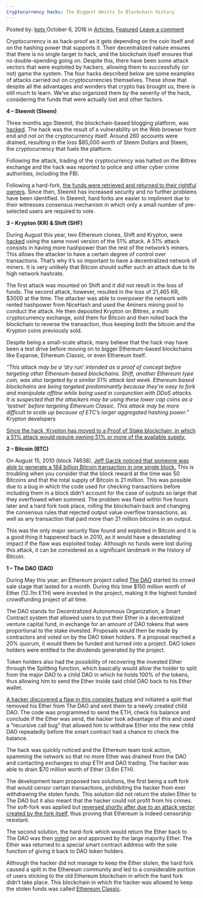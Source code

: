 ```yaml
---
Cryptocurrency hacks: The Biggest Heists In Blockchain History
---
```

<article class="post-listing post-15699 post type-post status-publish format-standard has-post-thumbnail hentry category-deepdot-news tag-biggest tag-blockchain tag-cryptocurrency tag-hacks tag-heists tag-history">
    <div class="post-inner">
    <p class="post-meta">
    <span>Posted by: <a href="https://www.deepdotweb.com/author/kptx/" title="">kptx </a></span>
    <span>October 6, 2016</span>
    <span>in <a href="https://www.deepdotweb.com/category/articles/" rel="category tag">Articles</a>, <a href="https://www.deepdotweb.com/category/deepdot-news/" rel="category tag">Featured</a></span>
    <span><a href="https://www.deepdotweb.com/2016/10/06/cryptocurrency-hacks-biggest-heists-blockchain-history/#respond">Leave a comment</a></span>
    </p>
    <div class="clear"></div>
    <div class="entry">
    <p>Cryptocurrency is as hack-proof as it gets depending on the coin itself and on the hashing power that supports it. Their decentralized nature ensures that there is no single target to hack, and the blockchain itself ensures that no double-spending going on. Despite this, there have been some attack vectors that were exploited by hackers, allowing them to successfully (or not) game the system. The four hacks described below are some examples of attacks carried out on cryptocurrencies themselves. These show that despite all the advantages and wonders that crypto has brought us, there is still much to learn. We&#8217;ve also organized them by the severity of the hack, considering the funds that were actually lost and other factors.</p>
    <p><strong>4 &#8211; Steemit (Steem)</strong></p>
    <p>Three months ago Steemit, the blockchain-based blogging platform, was <a href="https://steemit.com/steemit/@steemitblog/important-security-announcement-steemit-ceo-ned-scott">hacked</a>. The hack was the result of a vulnerability on the Web browser front end and not on the cryptocurrency itself. Around 260 accounts were drained, resulting in the loss $85,000 worth of Steem Dollars and Steem, the cryptocurrency that fuels the platform.</p>
    <p>Following the attack, trading of the cryptocurrency was halted on the Bittrex exchange and the hack was reported to police and other cyber crime authorities, including the FBI.</p>
    <p>Following a hard-fork, <a href="https://steemit.com/steemit/@steemitblog/all-recovered-accounts-have-been-fully-refunded">the funds were retrieved and returned to their rightful owners</a>. Since then, Steemit has increased security and no further problems have been identified. In Steemit, hard forks are easier to impliment due to their witnesses consensus mechanism in which only a small number of pre-selected users are required to vote.</p>
    <p><strong>3 &#8211; Krypton (KR) &amp; Shift (SHF)</strong></p>
    <p>During August this year, two Ethereum clones, Shift and Krypton, were <a href="https://cointelegraph.com/news/test-attack-on-krypton-ethereum-classic-might-be-next">hacked</a> using the same novel version of the 51% attack. A 51% attack consists in having more hashpower than the rest of the network&#8217;s miners. This allows the attacker to have a certain degree of control over transactions. That&#8217;s why it&#8217;s so important to have a decentralized network of miners. It is very unlikely that Bitcoin should suffer such an attack due to its high network hashrate.</p>
    <p>The first attack was mounted on Shift and it did not result in the loss of funds. The second attack, however, resulted in the loss of 21,465 KR, $3000 at the time. The attacker was able to overpower the network with rented hashpower from NiceHash and used the 4miners mining pool to conduct the attack. He then deposited Krypton on Bittrex, a multi cryptocurrency exchange, sold them for Bitcoin and then rolled back the blockchain to reverse the transaction, thus keeping both the bitcoin and the Krypton coins previously sold.</p>
    <p>Despite being a small-scale attack, many believe that the hack may have been a test drive before moving on to bigger Ethereum-based blockchains like Expanse, Ethereum Classic, or even Ethereum itself.</p>
    <p><em>“This attack may be a &#8216;dry run&#8217; intended as a proof of concept before targeting other Ethereum-based blockchains. Shift, another Ethereum type coin, was also targeted by a similar 51% attack last week. Ethereum based blockchains are being targeted predominantly because they’re easy to fork and manipulate offline while being used in conjunction with DDoS attacks. It is suspected that the attackers may be using these lower cap coins as a ‘testnet’ before targeting Ethereum Classic. This attack may be more difficult to scale up because of ETC’s larger aggregated hashing power.</em>” Krypton developers</p>
    <p><a href="https://bitcointalk.org/index.php?topic=1368118.msg16143707;topicseen">Since the hack, Krypton has moved to a Proof of Stake blockchain, in which a 51% attack would require owning 51% or more of the available supply.</a></p>
    <p><strong>2 &#8211; Bitcoin (BTC)</strong></p>
    <p>On August 15, 2010 (block 74638), <a href="https://bitcointalk.org/index.php?topic=822.0">Jeff Garzik noticed that someone was able to generate a 184 billion Bitcoin transaction in one single block.</a> This is troubling when you consider that the block reward at the time was 50 Bitcoins and that the total supply of Bitcoin is 21 million. This was possible due to a bug in which the code used for checking transactions before including them in a block didn&#8217;t account for the case of outputs so large that they overflowed when summed. The problem was fixed within five hours later and a hard fork took place, rolling the blockchain back and changing the consensus rules that rejected output value overflow transactions, as well as any transaction that paid more than 21 million bitcoins in an output.</p>
    <p>This was the only major security flaw found and exploited in Bitcoin and it is a good thing it happened back in 2010, as it would have a devastating impact if the flaw was exploited today. Although no funds were lost during this attack, it can be considered as a significant landmark in the history of Bitcoin.</p>
    <p><strong>1 – The DAO (DAO)</strong></p>
    <p>During May this year, an Ethereum project called <a href="https://daohub.org/">The DAO</a> started its crowd sale stage that lasted for a month. During this time $150 million worth of Ether (12.7m ETH) were invested in the project, making it the highest funded crowdfunding project of all time.</p>
    <p>The DAO stands for Decentralized Autonomous Organization, a Smart Contract system that allowed users to put their Ether in a decentralized venture capital fund, in exchange for an amount of DAO tokens that were proportional to the stake invested. Proposals would then be made by contractors and voted on by the DAO token holders. If a proposal reached a 20% quorum, it would them be funded and turned into a project. DAO token holders were entitled to the dividends generated by the project.</p>
    <p>Token holders also had the possibility of recovering the invested Ether through the Splitting function, which basically would allow the holder to split from the major DAO to a child DAO in which he holds 100% of the tokens, thus allowing him to send the Ether inside said child DAO back to his Ether wallet.</p>
    <p><a href="https://blog.ethereum.org/2016/06/17/critical-update-re-dao-vulnerability/">A hacker discovered a flaw in this complex feature</a> and initiated a split that removed his Ether from The DAO and sent them to a newly created child DAO. The code was programmed to send the ETH, check his balance and conclude if the Ether was send, the hacker took advantage of this and used a &#8220;recursive call bug&#8221; that allowed him to withdraw Ether into the new child DAO repeatedly before the smart contract had a chance to check the balance.</p>
    <p>The hack was quickly noticed and the Ethereum team took action, spamming the network so that no more Ether was drained from the DAO and contacting exchanges to stop ETH and DAO trading. The hacker was able to drain $70 million worth of Ether (3.6m ETH).</p>
    <p>The development team proposed two solutions, the first being a soft fork that would censor certain transactions, prohibiting the hacker from ever withdrawing the stolen funds. This solution did not return the stolen Ether to The DAO but it also meant that the hacker could not profit from his crimes. The soft-fork was applied but <a href="https://github.com/ethereum/go-ethereum/issues/2744">reversed shortly after due to an attack vector created by the fork itself</a>, thus proving that Ethereum is indeed censorship resistant.</p>
    <p>The second solution, the hard-fork which would return the Ether back to The DAO was then <a href="http://carbonvote.com/">voted</a> on and approved by the large majority Ether. The Ether was returned to a special smart contract address with the sole function of giving it back to DAO token holders.</p>
    <p>Although the hacker did not manage to keep the Ether stolen, the hard fork caused a split in the Ethereum community and led to a considerable portion of users sticking to the old Ethereum blockchain in which the hard fork didn&#8217;t take place. This blockchain in which the hacker was allowed to keep the stolen funds was called <a href="https://ethereumclassic.github.io/">Ethereum Classic</a>.</p>
    </div>
    <span style="display:none"><a href="https://www.deepdotweb.com/tag/biggest/" rel="tag">biggest</a> <a href="https://www.deepdotweb.com/tag/blockchain/" rel="tag">blockchain</a> <a href="https://www.deepdotweb.com/tag/cryptocurrency/" rel="tag">cryptocurrency</a> <a href="https://www.deepdotweb.com/tag/hacks/" rel="tag">hacks</a> <a href="https://www.deepdotweb.com/tag/heists/" rel="tag">heists</a> <a href="https://www.deepdotweb.com/tag/history/" rel="tag">history</a></span> <span style="display:none" class="updated">2016-10-06</span>
    <div style="display:none" class="vcard author" itemprop="author" itemscope itemtype="http://schema.org/Person"><strong class="fn" itemprop="name"><a href="https://www.deepdotweb.com/author/kptx/" title="Posts by kptx" rel="author">kptx</a></strong></div>
    </div>
</article>

